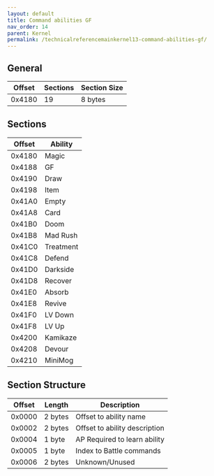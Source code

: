 ```yaml
---
layout: default
title: Command abilities GF
nav_order: 14
parent: Kernel
permalink: /technicalreferencemainkernel13-command-abilities-gf/
---
```


## General

| Offset | Sections | Section Size |
|--------|----------|--------------|
| 0x4180 | 19       | 8 bytes      |

## Sections

| Offset | Ability   |
|--------|-----------|
| 0x4180 | Magic     |
| 0x4188 | GF        |
| 0x4190 | Draw      |
| 0x4198 | Item      |
| 0x41A0 | Empty     |
| 0x41A8 | Card      |
| 0x41B0 | Doom      |
| 0x41B8 | Mad Rush  |
| 0x41C0 | Treatment |
| 0x41C8 | Defend    |
| 0x41D0 | Darkside  |
| 0x41D8 | Recover   |
| 0x41E0 | Absorb    |
| 0x41E8 | Revive    |
| 0x41F0 | LV Down   |
| 0x41F8 | LV Up     |
| 0x4200 | Kamikaze  |
| 0x4208 | Devour    |
| 0x4210 | MiniMog   |

## Section Structure

| Offset | Length  | Description                   |
|--------|---------|-------------------------------|
| 0x0000 | 2 bytes | Offset to ability name        |
| 0x0002 | 2 bytes | Offset to ability description |
| 0x0004 | 1 byte  | AP Required to learn ability  |
| 0x0005 | 1 byte  | Index to Battle commands      |
| 0x0006 | 2 bytes | Unknown/Unused                |